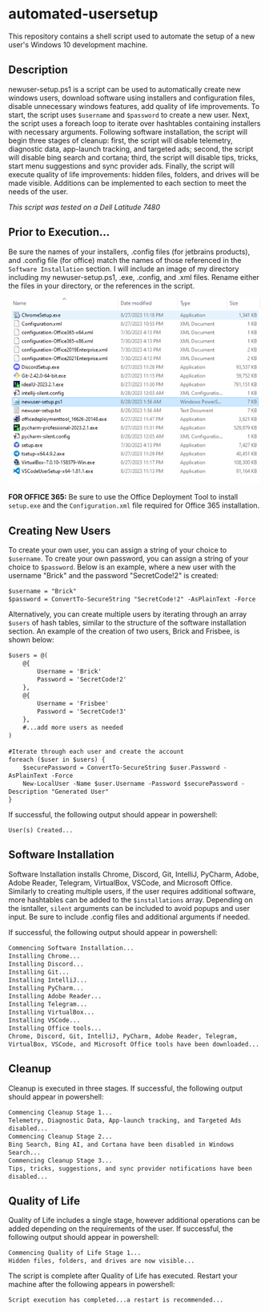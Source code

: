 # automated-usersetup
This repository contains a shell script used to automate the setup of a new user's Windows 10 development machine.

## Description
newuser-setup.ps1 is a script can be used to automatically create new windows users, download software using installers and configuration files, disable unnecessary windows features, add quality of life improvements. To start, the script uses `$username` and `$password` to create a new user. Next, the script uses a foreach loop to iterate over hashtables containing installers with necessary arguments. Following software installation, the script will begin three stages of cleanup: first, the script will disable telemetry, diagnostic data, app-launch tracking, and targeted ads; second, the script will disable bing search and cortana; third, the script will disable tips, tricks, start menu suggestions and sync provider ads. Finally, the script will execute quality of life improvements: hidden files, folders, and drives will be made visible. Additions can be implemented to each section to meet the needs of the user. 

*This script was tested on a Dell Latitude 7480*

## Prior to Execution...
Be sure the names of your installers, .config files (for jetbrains products), and .config file (for office) match the names of those referenced in the `Software Installation` section. I will include an image of my directory including my newuser-setup.ps1, .exe, .config, and .xml files. Rename either the files in your directory, or the references in the script. 


![alt text](https://github.com/BrickFrisbee/automated-usersetup/blob/main/images/directory.PNG "directory")

**FOR OFFICE 365:** Be sure to use the Office Deployment Tool to install `setup.exe` and the `Configuration.xml` file required for Office 365 installation. 

## Creating New Users
To create your own user, you can assign a string of your choice to `$username`. To create your own password, you can assign a string of your choice to `$password`. Below is an example, where a new user with the username "Brick" and the password "SecretCode!2" is created:
```
$username = "Brick"								
$password = ConvertTo-SecureString "SecretCode!2" -AsPlainText -Force 
```
Alternatively, you can create multiple users by iterating through an array `$users` of hash tables, similar to the structure of the software installation section. An example of the creation of two users, Brick and Frisbee, is shown below:
```
$users = @(
    @{
        Username = 'Brick'
        Password = 'SecretCode!2'
    },
    @{
        Username = 'Frisbee'
        Password = 'SecretCode!3'
    },
    #...add more users as needed
)

#Iterate through each user and create the account
foreach ($user in $users) {
    $securePassword = ConvertTo-SecureString $user.Password -AsPlainText -Force
    New-LocalUser -Name $user.Username -Password $securePassword -Description "Generated User"
}
```
If successful, the following output should appear in powershell:
```
User(s) Created...
```

## Software Installation
Software Installation installs Chrome, Discord, Git, IntelliJ, PyCharm, Adobe, Adobe Reader, Telegram, VirtualBox, VSCode, and Microsoft Office. Similarly to creating multiple users, if the user requires additional software, more hashtables can be added to the `$installations` array. Depending on the isntaller, `silent` arguments can be included to avoid popups and user input. Be sure to include .config files and additional arguments if needed.

If successful, the following output should appear in powershell:
```
Commencing Software Installation...
Installing Chrome...
Installing Discord...
Installing Git...
Installing IntelliJ...
Installing PyCharm...
Installing Adobe Reader...
Installing Telegram...
Installing VirtualBox...
Installing VSCode...
Installing Office tools...
Chrome, Discord, Git, IntelliJ, PyCharm, Adobe Reader, Telegram, VirtualBox, VSCode, and Microsoft Office tools have been downloaded...
```

## Cleanup
Cleanup is executed in three stages. If successful, the following output should appear in powershell:
```
Commencing Cleanup Stage 1...
Telemetry, Diagnostic Data, App-launch tracking, and Targeted Ads disabled...
Commencing Cleanup Stage 2...
Bing Search, Bing AI, and Cortana have been disabled in Windows Search...
Commencing Cleanup Stage 3...
Tips, tricks, suggestions, and sync provider notifications have been disabled...
```

## Quality of Life
Quality of Life includes a single stage, however additional operations can be added depending on the requirements of the user. If successful, the following output should appear in powershell:
```
Commencing Quality of Life Stage 1...
Hidden files, folders, and drives are now visible...
```
The script is complete after Quality of Life has executed. Restart your machine after the following appears in powershell:
```
Script execution has completed...a restart is recommended...
```




